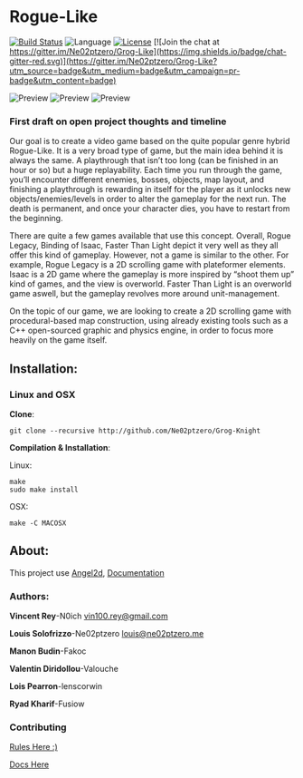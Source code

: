 # Rogue-Like
[![Build Status](https://travis-ci.org/Ne02ptzero/Grog-Knight.svg?branch=master)](https://travis-ci.org/Ne02ptzero/Grog-Knight)
![Language](https://img.shields.io/badge/language-c%2B%2B-orange.svg)
[![License](https://img.shields.io/badge/license-BSD-blue.svg)](LICENSE)
[![Join the chat at https://gitter.im/Ne02ptzero/Grog-Like](https://img.shields.io/badge/chat-gitter-red.svg)](https://gitter.im/Ne02ptzero/Grog-Like?utm_source=badge&utm_medium=badge&utm_campaign=pr-badge&utm_content=badge)

![Preview](http://i.imgur.com/pxoln1y.png)
![Preview](http://i.imgur.com/krCtJAD.png)
![Preview](http://i.imgur.com/AbRAfmi.png)

### First draft on open project thoughts and timeline

Our goal is to create a video game based on the quite popular genre hybrid Rogue-Like. It is a very broad type of game, but the main idea behind it is always the same. A playthrough that isn’t too long (can be finished in an hour or so) but a huge replayability. Each time you run through the game, you’ll encounter different enemies, bosses, objects, map layout, and finishing a playthrough is rewarding in itself for the player as it unlocks new objects/enemies/levels in order to alter the gameplay for the next run. The death is permanent, and once your character dies, you have to restart from the beginning.

There are quite a few games available that use this concept. Overall, Rogue Legacy, Binding of Isaac, Faster Than Light depict it very well as they all offer this kind of gameplay. However, not a game is similar to the other. For example, Rogue Legacy is a 2D scrolling game with plateformer elements. Isaac is a 2D game where the gameplay is more inspired by “shoot them up” kind of games, and the view is overworld. Faster Than Light is an overworld game aswell, but the gameplay revolves more around unit-management.

On the topic of our game, we are looking to create a 2D scrolling game with procedural-based map construction, using already existing tools such as a C++ open-sourced graphic and physics engine, in order to focus more heavily on the game itself. 

## Installation:

### Linux and OSX
**Clone**:

```
git clone --recursive http://github.com/Ne02ptzero/Grog-Knight
```

**Compilation & Installation**:

Linux:
```
make
sudo make install
```

OSX:
```
make -C MACOSX
```


## About:
This project use [Angel2d](https://github.com/angel2d/angel2d), [Documentation](http://docs.angel2d.com/)

### Authors:

**Vincent Rey**-N0ich <vin100.rey@gmail.com>

**Louis Solofrizzo**-Ne02ptzero <louis@ne02ptzero.me>

**Manon Budin**-Fakoc

**Valentin Diridollou**-Valouche

**Lois Pearron**-lenscorwin

**Ryad Kharif**-Fusiow

### Contributing
[Rules Here :)](Contributing.md)

[Docs Here](http://ne02ptzero.github.io/Grog-Knight)
